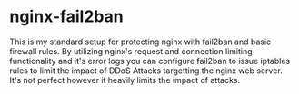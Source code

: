 # nginx-fail2ban
This is my standard setup for protecting nginx with fail2ban and basic firewall rules. By utilizing nginx's request and connection limiting functionality and it's error logs you can configure fail2ban to issue iptables rules to limit the impact of DDoS Attacks targetting the nginx web server. It's not perfect however it heavily limits the impact of attacks.
